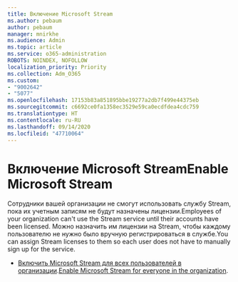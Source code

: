 ```yaml
---
title: Включение Microsoft Stream
ms.author: pebaum
author: pebaum
manager: mnirkhe
ms.audience: Admin
ms.topic: article
ms.service: o365-administration
ROBOTS: NOINDEX, NOFOLLOW
localization_priority: Priority
ms.collection: Adm_O365
ms.custom:
- "9002642"
- "5077"
ms.openlocfilehash: 17153b83a851895bbe19277a2db7f499e44375eb
ms.sourcegitcommit: c6692ce0fa1358ec3529e59ca0ecdfdea4cdc759
ms.translationtype: HT
ms.contentlocale: ru-RU
ms.lasthandoff: 09/14/2020
ms.locfileid: "47710064"
---
```

# <a name="enable-microsoft-stream"></a><span data-ttu-id="c70cf-102">Включение Microsoft Stream</span><span class="sxs-lookup"><span data-stu-id="c70cf-102">Enable Microsoft Stream</span></span>

<span data-ttu-id="c70cf-103">Сотрудники вашей организации не смогут использовать службу Stream, пока их учетным записям не будут назначены лицензии.</span><span class="sxs-lookup"><span data-stu-id="c70cf-103">Employees of your organization can't use the Stream service until their accounts have been licensed.</span></span> <span data-ttu-id="c70cf-104">Можно назначить им лицензии на Stream, чтобы каждому пользователю не нужно было вручную регистрироваться в службе.</span><span class="sxs-lookup"><span data-stu-id="c70cf-104">You can assign Stream licenses to them so each user does not have to manually sign up for the service.</span></span>

- <span data-ttu-id="c70cf-105">[Включить Microsoft Stream для всех пользователей в организации](https://docs.microsoft.com/stream/assign-user-licenses).</span><span class="sxs-lookup"><span data-stu-id="c70cf-105">[Enable Microsoft Stream for everyone in the organization](https://docs.microsoft.com/stream/assign-user-licenses).</span></span>
